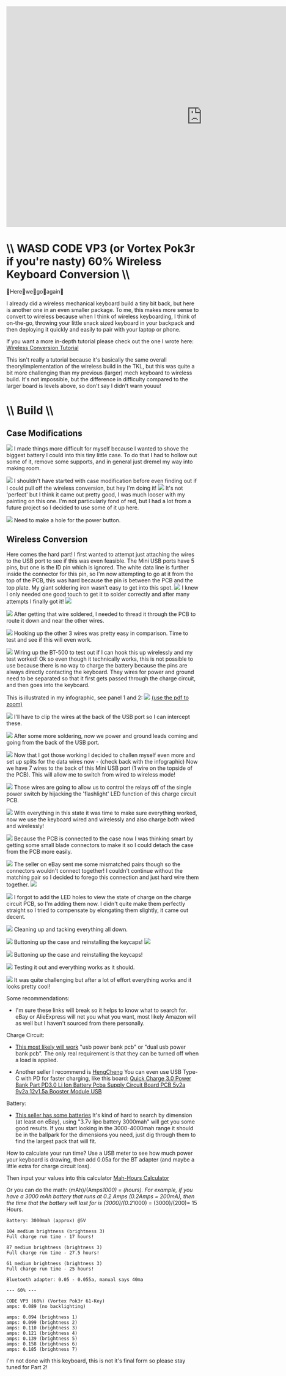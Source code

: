 <div class="video-container"><iframe width="1024" height="576" src="https://www.youtube.com/embed/2Df7Dh3-3o0" title="YouTube video player" frameborder="0" allow="accelerometer; autoplay; clipboard-write; encrypted-media; gyroscope; picture-in-picture" allowfullscreen></iframe></div>

# \\\ WASD CODE VP3 (or Vortex Pok3r if you're nasty) 60% Wireless Keyboard Conversion \\\

👏Here👏we👏go👏again👏 

I already did a wireless mechanical keyboard build a tiny bit back, but here is another one in an even smaller package. To me, this makes more sense to convert to wireless because when I think of wireless keyboarding, I think of on-the-go, throwing your little snack sized keyboard in your backpack and then deploying it quickly and easily to pair with your laptop or phone. 

If you want a more in-depth tutorial please check out the one I wrote here: [Wireless Conversion Tutorial](https://hightech-lowlife.github.io/projects/004_wireless_keyboard/004_wireless_keyboard)

This isn't really a tutorial because it's basically the same overall theory/implementation of the wireless build in the TKL, but this was quite a bit more challenging than my previous (larger) mech keyboard to wireless build. It's not impossible, but the difference in difficulty compared to the larger board is levels above, so don't say I didn't warn youuu! 


# \\\ Build \\\

## Case Modifications

![](case.jpg)
I made things more difficult for myself because I wanted to shove the biggest battery I could into this tiny little case. To do that I had to hollow out some of it, remove some supports, and in general just dremel my way into making room. 


![](paint.jpg)
I shouldn't have started with case modification before even finding out if I could pull off the wireless conversion, but hey I'm doing it! 
![](paint2.jpg)
It's not 'perfect' but I think it came out pretty good, I was much looser with my painting on this one. I'm not particularly fond of red, but I had a lot from a future project so I decided to use some of it up here. 

![](powerhole.jpg)
Need to make a hole for the power button.

## Wireless Conversion

Here comes the hard part! I first wanted to attempt just attaching the wires to the USB port to see if this was even feasible. The Mini USB ports have 5 pins, but one is the ID pin which is ignored. The white data line is further inside the connector for this pin, so I'm now attempting to go at it from the top of the PCB, this was hard because the pin is between the PCB and the top plate. My giant soldering iron wasn't easy to get into this spot. 
![](white.jpg)
I knew I only needed one good touch to get it to solder correctly and after many attempts I finally got it! 
![](pin.jpg)

![](thread.jpg)
After getting that wire soldered, I needed to thread it through the PCB to route it down and near the other wires. 

![](testwired.jpg)
Hooking up the other 3 wires was pretty easy in comparison. Time to test and see if this will even work. 

![](bt.jpg)
Wiring up the BT-500 to test out if I can hook this up wirelessly and my test worked! Ok so even though it technically works, this is not possible to use because there is no way to charge the battery because the pins are always directly contacting the keyboard. They wires for power and ground need to be separated so that it first gets passed through the charge circuit, and then goes into the keyboard. 

This is illustrated in my infographic, see panel 1 and 2: 
![](infographic.jpg)
[(use the pdf to zoom)](infographic.pdf)


![](clip.jpg)
I'll have to clip the wires at the back of the USB port so I can intercept these. 


![](split.jpg)
After some more soldering, now we power and ground leads coming and going from the back of the USB port. 


![](usbwired.jpg)
Now that I got those working I decided to challen myself even more and set up splits for the data wires now - (check back with the infographic) Now we have 7 wires to the back of this Mini USB port (1 wire on the topside of the PCB). This will allow me to switch from wired to wireless mode! 


![](relays.jpg)
Those wires are going to allow us to control the relays off of the single power switch by hijacking the 'flashlight' LED function of this charge circuit PCB. 


![](testing2.jpg)
With everything in this state it was time to make sure everything worked, now we use the keyboard wired and wirelessly and also charge both wired and wirelessly! 


![](connectors.jpg)
Because the PCB is connected to the case now I was thinking smart by getting some small blade connectors to make it so I could detach the case from the PCB more easily. 


![](fitment.jpg)
The seller on eBay sent me some mismatched pairs though so the connectors wouldn't connect together! I couldn't continue without the matching pair so I decided to forego this connection and just hard wire them together. 
![](hardwired.jpg)


![](ledholes.jpg)
I forgot to add the LED holes to view the state of charge on the charge circuit PCB, so I'm adding them now. I didn't quite make them perfectly straight so I tried to compensate by elongating them slightly, it came out decent. 


![](tacking.jpg)
Cleaning up and tacking everything all down. 


![](closing.jpg)
Buttoning up the case and reinstalling the keycaps! 
![](keycaps.jpg)


![](closing.jpg)
Buttoning up the case and reinstalling the keycaps! 

![](works.jpg)
Testing it out and everything works as it should.

![](bottom.jpg)
It was quite challenging but after a lot of effort everything works and it looks pretty cool! 


Some recommendations:
- I'm sure these links will break so it helps to know what to search for. eBay or AlieExpress will net you what you want, most likely Amazon will as well but I haven't sourced from there personally. 

Charge Circuit: 
- [This most likely will work](https://www.aliexpress.com/item/1005001374265342.html?spm=a2g0o.productlist.0.0.5a3576a4JXtj7l&algo_pvid=686d729f-e1b9-42d4-9f35-9a1fd3cd6ced&algo_exp_id=686d729f-e1b9-42d4-9f35-9a1fd3cd6ced-22&pdp_ext_f=%7B%22sku_id%22%3A%2212000015851249830%22%7D)
"usb power bank pcb" or "dual usb power bank pcb". The only real requirement is that they can be turned off when a load is applied. 

- Another seller I recommend is [HengCheng](https://www.aliexpress.com/store/group/For-3-7v-li-ion-bms/812679_514736790.html?spm=a2g0o.store_pc_groupList.0.0.35864d21zn1ae1)
You can even use USB Type-C with PD for faster charging, like this board: [Quick Charge 3.0 Power Bank Part PD3.0 Li Ion Battery Pcba Supply Circuit Board PCB 5v2a 9v2a 12v1.5a Booster Module USB](https://www.aliexpress.com/item/33039428180.html?spm=a2g0o.productlist.0.0.370d60e2GiuXv0&algo_pvid=22170dc3-a98b-4dd0-a6c0-b5a95f3fad7f&algo_exp_id=22170dc3-a98b-4dd0-a6c0-b5a95f3fad7f-43&pdp_ext_f=%7B%22sku_id%22%3A%2267349461701%22%7D)

Battery:
- [This seller has some batteries](https://www.ebay.com/str/tesky12)
It's kind of hard to search by dimension (at least on eBay), using "3.7v lipo battery 3000mah" will get you some good results. If you start looking in the 3000-4000mah range it should be in the ballpark for the dimensions you need, just dig through them to find the largest pack that will fit. 

How to calculate your run time? 
Use a USB meter to see how much power your keyboard is drawing, then add 0.05a for the BT adapter (and maybe a little extra for charge circuit loss). 

Then input your values into this calculator [Mah-Hours Calculator](https://convert-formula.com/mah-hours)

Or you can do the math:
(mAh)/(Amps*1000) = (hours). For example, if you have a 3000 mAh battery that runs at 0.2 Amps (0.2Amps = 200mA), then the time that the battery will last for is (3000)/(0.2*1000) = (3000)/(200)= 15 Hours.

```
Battery: 3000mah (approx) @5V

104 medium brightness (brightness 3)
Full charge run time - 17 hours! 

87 medium brightness (brightness 3)
Full charge run time - 27.5 hours!

61 medium brightness (brightness 3)
Full charge run time - 25 hours!

Bluetooth adapter: 0.05 - 0.055a, manual says 40ma

--- 60% ---

CODE VP3 (60%) (Vortex Pok3r 61-Key)
amps: 0.089 (no backlighting)

amps: 0.094 (brightness 1)
amps: 0.099 (brightness 2)
amps: 0.110 (brightness 3)
amps: 0.121 (brightness 4)
amps: 0.139 (brightness 5)
amps: 0.158 (brightness 6)
amps: 0.185 (brightness 7)
```

I'm not done with this keyboard, this is not it's final form so please stay tuned for Part 2!
